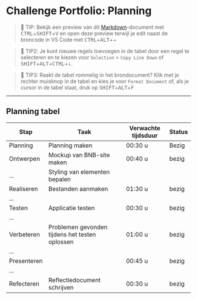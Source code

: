# Challenge Portfolio: Planning

> :rocket: TIP: Bekijk een preview van dit [Markdown](https://guides.github.com/features/mastering-markdown/)-document met <kbd>CTRL</kbd>+<kbd>SHIFT</kbd>+<kbd>V</kbd> en open deze preview terwijl je edit naast de broncode in VS Code met <kbd>CTRL</kbd>+<kbd>ALT</kbd>+<kbd>→</kbd>

> :rocket: TIP2: Je kunt nieuwe regels toevoegen in de tabel door een regel te selecteren en te kiezen voor `Selection` > `Copy Line Down` of <kbd>SHIFT</kbd>+<kbd>ALT</kbd>+<kbd>CTRL</kbd>+<kbd>↓</kbd>. 

> :rocket: TIP3: Raakt de tabel rommelig in het brondocument? Klik met je rechter muisknop in de tabel en kies je voor `Format Document` of, als je cursor in de tabel staat, druk op <kbd>SHIFT</kbd>+<kbd>ALT</kbd>+<kbd>F</kbd>

----

## Planning tabel

| Stap        | Taak                                           | Verwachte tijdsduur | Status |
| ----------- | ---------------------------------------------- | ------------------- | ------ |
| Planning    | Planning maken                                 | 00:30 u             | Bezig  |
| Ontwerpen   | Mockup van BNB-site maken                      | 00:40 u             | bezig  |
| ...         | Styling van elementen bepalen                  |                     |        |
| Realiseren  | Bestanden aanmaken                             | 01:30 u             | bezig  |
| ...         |                                                |                     |        |
| Testen      | Applicatie testen                              | 00:30 u             | bezig  |
| ...         |                                                |                     |        |
| Verbeteren  | Problemen gevonden tijdens het testen oplossen | 01:00 u             | bezig  |
| ...         |                                                |                     |        |
| Presenteren |                                                | 00:45 u             | bezig  |
| ...         |                                                |                     |        |
| Refecteren  | Reflectiedocument schrijven                    | 00:30 u             | bezig  |
